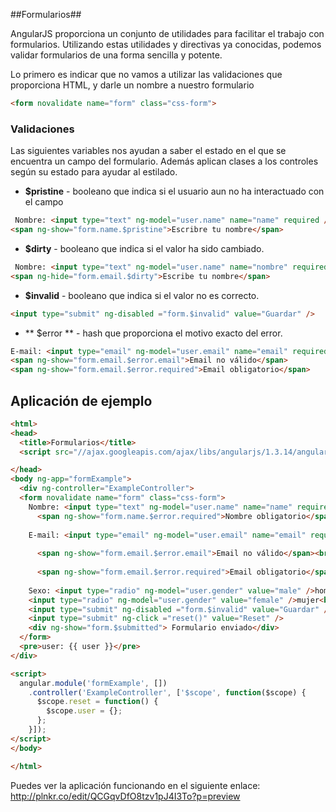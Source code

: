 ##Formularios##

AngularJS proporciona un conjunto de utilidades para facilitar el trabajo con formularios. Utilizando estas utilidades y directivas ya conocidas, podemos validar formularios de una forma sencilla y potente.

Lo primero es indicar que no vamos a utilizar las validaciones que proporciona HTML, y darle un nombre a nuestro formulario
```HTML
<form novalidate name="form" class="css-form">
```

### Validaciones ###
Las siguientes variables nos ayudan a saber el estado en el que se encuentra un campo del formulario. Además aplican clases a los controles según su estado para ayudar al estilado.
- **$pristine** - booleano que indica si el usuario aun no ha interactuado con el campo
```HTML
 Nombre: <input type="text" ng-model="user.name" name="name" required />
<span ng-show="form.name.$pristine">Escribre tu nombre</span>
```
 
- **$dirty** - booleano que indica si el valor ha sido cambiado.
```HTML
 Nombre: <input type="text" ng-model="user.name" name="nombre" required />
<span ng-hide="form.email.$dirty">Escribe tu nombre</span>
```

- **$invalid** - booleano que indica si el valor no es correcto.
```HTML
<input type="submit" ng-disabled ="form.$invalid" value="Guardar" />
```

- ** $error ** - hash que proporciona el motivo exacto del error.
 ```HTML
 E-mail: <input type="email" ng-model="user.email" name="email" required />
<span ng-show="form.email.$error.email">Email no válido</span>
<span ng-show="form.email.$error.required">Email obligatorio</span>
```

## Aplicación de ejemplo ##

```HTML
<html>
<head>
  <title>Formularios</title>
  <script src="//ajax.googleapis.com/ajax/libs/angularjs/1.3.14/angular.min.js"></script>

</head>
<body ng-app="formExample">
  <div ng-controller="ExampleController">
  <form novalidate name="form" class="css-form">
    Nombre: <input type="text" ng-model="user.name" name="name" required /><br />
      <span ng-show="form.name.$error.required">Nombre obligatorio</span><br/>
      
    E-mail: <input type="email" ng-model="user.email" name="email" required /><br />
      
      <span ng-show="form.email.$error.email">Email no válido</span><br/>
      
      <span ng-show="form.email.$error.required">Email obligatorio</span><br/>
      
    Sexo: <input type="radio" ng-model="user.gender" value="male" />hombre
    <input type="radio" ng-model="user.gender" value="female" />mujer<br />
    <input type="submit" ng-disabled ="form.$invalid" value="Guardar" />
    <input type="submit" ng-click ="reset()" value="Reset" />
    <div ng-show="form.$submitted"> Formulario enviado</div>
  </form>
  <pre>user: {{ user }}</pre>
</div>

<script>
  angular.module('formExample', [])
    .controller('ExampleController', ['$scope', function($scope) {
      $scope.reset = function() {
        $scope.user = {};
      };
    }]);
</script>
</body>

</html>
```

Puedes ver la aplicación funcionando en el siguiente enlace: http://plnkr.co/edit/QCGqvDfO8tzv1pJ4I3To?p=preview
